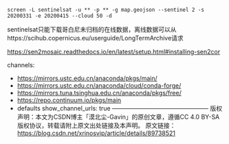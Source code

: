 `screen -L sentinelsat -u ** -p ** -g map.geojson --sentinel 2 -s 20200331 -e 20200415 --cloud 50 -d`<br />

sentinelsat只能下载哥白尼未归档的在线数据，离线数据可以从https://scihub.copernicus.eu/userguide/LongTermArchive请求<br />


https://sen2mosaic.readthedocs.io/en/latest/setup.html#installing-sen2cor


channels:
  - https://mirrors.ustc.edu.cn/anaconda/pkgs/main/
  - https://mirrors.ustc.edu.cn/anaconda/cloud/conda-forge/
  - https://mirrors.tuna.tsinghua.edu.cn/anaconda/pkgs/free/
  - https://repo.continuum.io/pkgs/main
  - defaults
show_channel_urls: true
————————————————
版权声明：本文为CSDN博主「漠北尘-Gavin」的原创文章，遵循CC 4.0 BY-SA版权协议，转载请附上原文出处链接及本声明。
原文链接：https://blog.csdn.net/xrinosvip/article/details/89738521